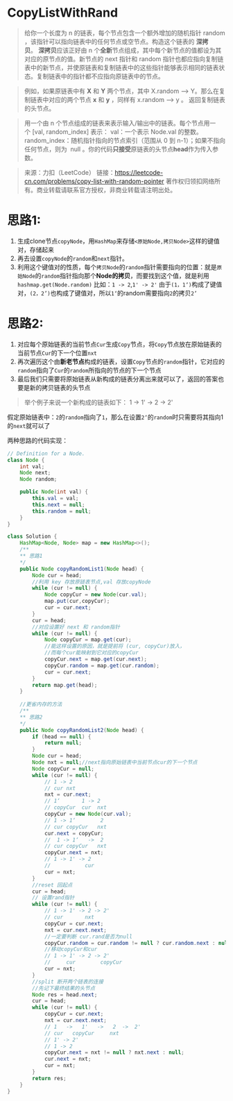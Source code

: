 # CopyListWithRand

>给你一个长度为 n 的链表，每个节点包含一个额外增加的随机指针 random ，该指针可以指向链表中的任何节点或空节点。构造这个链表的 **深拷贝**。 **深拷贝**应该正好由 n 个**全新**节点组成，其中每个新节点的值都设为其对应的原节点的值。新节点的 next 指针和 random 指针也都应指向复制链表中的新节点，并使原链表和复制链表中的这些指针能够表示相同的链表状态。复制链表中的指针都不应指向原链表中的节点。

>例如，如果原链表中有 **X** 和 **Y** 两个节点，其中 X.random --> Y。那么在复制链表中对应的两个节点 **x** 和 **y** ，同样有 x.random --> y 。
>返回复制链表的头节点。

>用一个由 n 个节点组成的链表来表示输入/输出中的链表。每个节点用一个 [val, random_index] 表示：
val：一个表示 Node.val 的整数。
random_index：随机指针指向的节点索引（范围从 0 到 n-1）；如果不指向任何节点，则为  null 。你的代码**只接受**原链表的头节点**head**作为传入参数。

>来源：力扣（LeetCode）
链接：https://leetcode-cn.com/problems/copy-list-with-random-pointer
著作权归领扣网络所有。商业转载请联系官方授权，非商业转载请注明出处。

# 思路1:
 1. 生成clone节点`copyNode`，用`HashMap`来存储`<原始Node,拷贝Node>`这样的键值对，存储起来
 2. 再去设置`copyNode`的`random`和`next`指针。
 3. 利用这个键值对的性质，每个`拷贝Node`的`random`指针需要指向的位置：就是`原始Node`的`random`指针指向那个**Node的拷贝**，而要找到这个值，就是利用`hashmap.get(Node.random)`
   比如：`1 -> 2`,`1' -> 2'` 由于`(1，1‘)`构成了键值对，`(2，2’)`也构成了键值对，所以`1‘`的random需要指向`2`的拷贝`2’`
# 思路2:
 1. 对应每个原始链表的当前节点`Cur`生成`Copy`节点，将`Copy`节点放在原始链表的当前节点`Cur`的下一个位置`nxt`
 2. 再次遍历这个由**新老节点**构成的链表，设置`Copy`节点的`random`指针，它对应的`random`指向了`Cur`的`random`所指向的节点的下一个节点
 3. 最后我们只需要将原始链表从新构成的链表分离出来就可以了，返回的答案也要是新的拷贝链表的头节点
 >举个例子来说一个新构成的链表如下：
>1 -> 1' -> 2 -> 2'
>
假定原始链表中：`2`的`random`指向了`1`，那么在设置`2‘`的`random`时只需要将其指向1的`next`就可以了

两种思路的代码实现：
```java
// Definition for a Node.
class Node {
    int val;
    Node next;
    Node random;

    public Node(int val) {
        this.val = val;
        this.next = null;
        this.random = null;
    }
}

class Solution {
    HashMap<Node, Node> map = new HashMap<>();
    /**
    ** 思路1
    */
    public Node copyRandomList1(Node head) {
        Node cur = head;
        //利用 key 存放原链表节点,val 存放copyNode
        while (cur != null) {
            Node copyCur = new Node(cur.val);
            map.put(cur,copyCur);
            cur = cur.next;
        }
        cur = head;
        //对应设置好 next 和 random指针
        while (cur != null) {
            Node copyCur = map.get(cur);
            //能这样设置的原因，就是提前将 (cur, copyCur)放入，
            //而每个cur能映射到它对应的copyCur
            copyCur.next = map.get(cur.next);
            copyCur.random = map.get(cur.random);
            cur = cur.next;
        }
        return map.get(head);
    }
    
    //更省内存的方法
    /**
    ** 思路2
    */
    public Node copyRandomList2(Node head) {
        if (head == null) {
            return null;
        }
        Node cur = head;
        Node nxt = null;//next指向原始链表中当前节点cur的下一个节点
        Node copyCur = null;
        while (cur != null) {
            // 1 -> 2
            // cur nxt
            nxt = cur.next;
            // 1‘       1 -> 2
            // copyCur  cur  nxt
            copyCur = new Node(cur.val);
            // 1 -> 1‘        2
            // cur copyCur   nxt
            cur.next = copyCur;
            //  1 -> 1‘   ->  2
            // cur copyCur   nxt
            copyCur.next = nxt;
            // 1 -> 1' -> 2
            //           cur
            cur = nxt;
        }
        //reset 回起点
        cur = head;
        // 设置rand指针
        while (cur != null) {
            // 1 -> 1' -> 2 -> 2'
            // cur       nxt
            copyCur = cur.next;
            nxt = cur.next.next;
            //一定要判断 cur.rand是否为null
            copyCur.random = cur.random != null ? cur.random.next : null;
            //移动copyCur和cur
            // 1 -> 1' -> 2 -> 2'
            //     cur        copyCur
            cur = nxt;
        }
        //split 断开两个链表的连接
        //先记下最终结果的头节点
        Node res = head.next;
        cur = head;
        while (cur != null) {
            copyCur = cur.next;
            nxt = cur.next.next;
            // 1   ->   1'   ->   2  ->  2'
            // cur   copyCur     nxt
            // 1' -> 2'
            // 1 -> 2
            copyCur.next = nxt != null ? nxt.next : null;
            cur.next = nxt;
            cur = nxt;
        }
        return res;
    }
}
```
